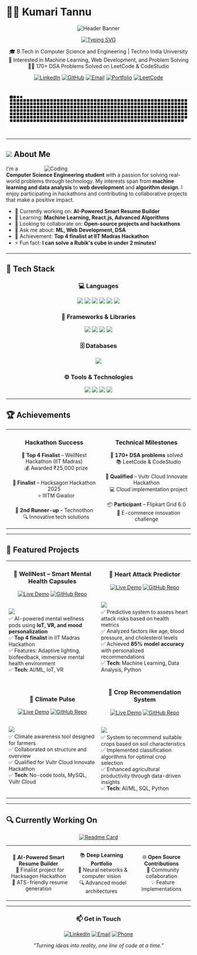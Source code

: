 # 👩‍💻 Kumari Tannu

<div align="center">
  
![Header Banner](https://capsule-render.vercel.app/api?type=waving&color=timeGradient&height=300&section=header&text=Kumari%20Tannu&fontSize=80&animation=twinkling&fontAlignY=35&desc=Software%20Engineer%20|%20ML%20Enthusiast%20|%20Problem%20Solver&descAlignY=55&descAlign=50&fontColor=ffffff)

<a href="https://git.io/typing-svg"><img src="https://readme-typing-svg.demolab.com?font=Fira+Code&pause=1000&color=F77394&width=435&lines=B.Tech+CSE+Student;Machine+Learning+Enthusiast;Full-Stack+Developer;Competitive+Programmer" alt="Typing SVG" /></a>

🎓 B.Tech in Computer Science and Engineering | Techno India University  
🌱 Interested in Machine Learning, Web Development, and Problem Solving  
👨‍💻 170+ DSA Problems Solved on LeetCode & CodeStudio

[![LinkedIn](https://img.shields.io/badge/LinkedIn-0077B5?style=for-the-badge&logo=linkedin&logoColor=white&labelColor=0077B5)](https://www.linkedin.com/in/kumari-tannu-938281295)
[![GitHub](https://img.shields.io/badge/GitHub-100000?style=for-the-badge&logo=github&logoColor=white&labelColor=100000)](https://github.com/krtannu)
[![Email](https://img.shields.io/badge/Email-D14836?style=for-the-badge&logo=gmail&logoColor=white&labelColor=D14836)](mailto:krtannu2012@gmail.com)
[![Portfolio](https://img.shields.io/badge/Portfolio-FF7139?style=for-the-badge&logo=Firefox-Browser&logoColor=white&labelColor=FF7139)](https://github.com/krtannu?tab=repositories)
[![LeetCode](https://img.shields.io/badge/LeetCode-FFA116?style=for-the-badge&logo=leetcode&logoColor=white&labelColor=FFA116)](https://leetcode.com/)


<br>
<img src="https://raw.githubusercontent.com/Platane/snk/output/github-contribution-grid-snake-dark.svg" alt="Snake animation" />

</div>

---

## <img src="https://media.giphy.com/media/VgCDAzcKvsR6OM0uWg/giphy.gif" width="50"> About Me

<img align="right" alt="Coding" width="400" src="https://user-images.githubusercontent.com/74038190/221352975-94759904-aa4c-4032-a8ab-b546efb9c478.gif">

I'm a **Computer Science Engineering student** with a passion for solving real-world problems through technology. My interests span from **machine learning and data analysis** to **web development** and **algorithm design**. I enjoy participating in hackathons and contributing to collaborative projects that make a positive impact.

- 🔭 Currently working on: **AI-Powered Smart Resume Builder**
- 🌱 Learning: **Machine Learning, React.js, Advanced Algorithms**
- 👯 Looking to collaborate on: **Open-source projects and hackathons**
- 💬 Ask me about: **ML, Web Development, DSA**
- 🎯 Achievement: **Top 4 finalist at IIT Madras Hackathon**
- ⚡ Fun fact: **I can solve a Rubik's cube in under 2 minutes!**

---

## 🧰 Tech Stack

<div align="center">
  
### 💻 Languages
  
<p>
  <img src="https://img.shields.io/badge/C-00599C?style=for-the-badge&logo=c&logoColor=white&labelColor=00599C" />
  <img src="https://img.shields.io/badge/C++-00599C?style=for-the-badge&logo=cplusplus&logoColor=white&labelColor=00599C" />
  <img src="https://img.shields.io/badge/Python-3776AB?style=for-the-badge&logo=python&logoColor=white&labelColor=3776AB" />
  <img src="https://img.shields.io/badge/JavaScript-F7DF1E?style=for-the-badge&logo=javascript&logoColor=black&labelColor=F7DF1E" />
  <img src="https://img.shields.io/badge/HTML5-E34F26?style=for-the-badge&logo=html5&logoColor=white&labelColor=E34F26" />
  <img src="https://img.shields.io/badge/CSS3-1572B6?style=for-the-badge&logo=css3&logoColor=white&labelColor=1572B6" />
</p>

### 🚀 Frameworks & Libraries
  
<p>
  <img src="https://img.shields.io/badge/React-61DAFB?style=for-the-badge&logo=react&logoColor=black&labelColor=61DAFB" />
  <img src="https://img.shields.io/badge/scikit--learn-F7931E?style=for-the-badge&logo=scikit-learn&logoColor=white&labelColor=F7931E" />
  <img src="https://img.shields.io/badge/Numpy-013243?style=for-the-badge&logo=numpy&logoColor=white&labelColor=013243" />
  <img src="https://img.shields.io/badge/Pandas-150458?style=for-the-badge&logo=pandas&logoColor=white&labelColor=150458" />
</p>

### 🗄️ Databases
  
<p>
  <img src="https://img.shields.io/badge/MySQL-4479A1?style=for-the-badge&logo=mysql&logoColor=white&labelColor=4479A1" />
</p>

### ⚙️ Tools & Technologies
  
<p>
  <img src="https://img.shields.io/badge/Git-F05032?style=for-the-badge&logo=git&logoColor=white&labelColor=F05032" />
  <img src="https://img.shields.io/badge/GitHub-181717?style=for-the-badge&logo=github&logoColor=white&labelColor=181717" />
  <img src="https://img.shields.io/badge/VS_Code-007ACC?style=for-the-badge&logo=visual-studio-code&logoColor=white&labelColor=007ACC" />
  <img src="https://img.shields.io/badge/Jupyter-F37626?style=for-the-badge&logo=jupyter&logoColor=white&labelColor=F37626" />
</p>

</div>

---

## 🏆 Achievements

<div align="center">
<table>
<tr>
<td>
<div align="center">
  
### Hackathon Success
  
🥇 **Top 4 Finalist** – WellNest Hackathon (IIT Madras)<br>
&nbsp;&nbsp;&nbsp;💰 Awarded ₹25,000 prize<br><br>
🚀 **Finalist** – Hacksagon Hackathon 2025<br>
&nbsp;&nbsp;&nbsp;⭐ IIITM Gwalior<br><br>
🥉 **2nd Runner-up** – Technothon<br>
&nbsp;&nbsp;&nbsp;🔍 Innovative tech solutions
  
</div>
</td>
<td>
<div align="center">
  
### Technical Milestones
  
🧠 **170+ DSA problems** solved<br>
&nbsp;&nbsp;&nbsp;📚 LeetCode & CodeStudio<br><br>
🧪 **Qualified** – Vultr Cloud Innovate Hackathon<br>
&nbsp;&nbsp;&nbsp;💻 Cloud implementation project<br><br>
📦 **Participant** – Flipkart Grid 6.0<br>
&nbsp;&nbsp;&nbsp;🛒 E-commerce innovation challenge
  
</div>
</td>
</tr>
</table>
</div>

---

## 💼 Featured Projects

<div align="center">
<table>
<tr>
<td width="50%">
<h3 align="center">🧠 WellNest – Smart Mental Health Capsules</h3>
<div align="center">
<a href="https://github.com/krtannu2012/WellNest-Smart-Mental-Health-Capsules" target="_blank"><img src="https://img.shields.io/static/v1?label=Demo&message=Live&color=5FB709&style=for-the-badge" alt="Live Demo"/></a>
<a href="https://github.com/krtannu2012/WellNest-Smart-Mental-Health-Capsules" target="_blank"><img src="https://img.shields.io/static/v1?label=GitHub&message=Repo&color=181717&style=for-the-badge" alt="GitHub Repo"/></a>
</div>
<br>
<p>
<img src="https://raw.githubusercontent.com/andreasbm/readme/master/assets/lines/colored.png">
<br>
✅ AI-powered mental wellness pods using <b>IoT, VR, and mood personalization</b><br>
✅ <b>Top 4 finalist</b> in IIT Madras Hackathon<br>
✅ Features: Adaptive lighting, biofeedback, immersive mental health environment<br>
✅ <b>Tech:</b> AI/ML, IoT, VR
</p>
</td>
<td width="50%">
<h3 align="center">💓 Heart Attack Predictor</h3>
<div align="center">
<a href="https://github.com/krtannu2012/Heart-Attack-Prediction" target="_blank"><img src="https://img.shields.io/static/v1?label=Demo&message=Live&color=5FB709&style=for-the-badge" alt="Live Demo"/></a>
<a href="https://github.com/krtannu2012/Heart-Attack-Prediction" target="_blank"><img src="https://img.shields.io/static/v1?label=GitHub&message=Repo&color=181717&style=for-the-badge" alt="GitHub Repo"/></a>
</div>
<br>
<p>
<img src="https://raw.githubusercontent.com/andreasbm/readme/master/assets/lines/colored.png">
<br>
✅ Predictive system to assess heart attack risks based on health metrics<br>
✅ Analyzed factors like age, blood pressure, and cholesterol levels<br>
✅ Achieved <b>85% model accuracy</b> with personalized recommendations<br>
✅ <b>Tech:</b> Machine Learning, Data Analysis, Python
</p>
</td>
</tr>

<tr>
<td width="50%">
<h3 align="center">🌾 Climate Pulse</h3>
<div align="center">
<a href="https://github.com/krtannu/ClimatePulse.git" target="_blank"><img src="https://img.shields.io/static/v1?label=Demo&message=Live&color=5FB709&style=for-the-badge" alt="Live Demo"/></a>
<a href="https://github.com/krtannu/ClimatePulse.git" target="_blank"><img src="https://img.shields.io/static/v1?label=GitHub&message=Repo&color=181717&style=for-the-badge" alt="GitHub Repo"/></a>
</div>
<br>
<p>
<img src="https://raw.githubusercontent.com/andreasbm/readme/master/assets/lines/colored.png">
<br>
✅ Climate awareness tool designed for farmers<br>
✅ Collaborated on structure and overview<br>
✅ Qualified for Vultr Cloud Innovate Hackathon<br>
✅ <b>Tech:</b> No-code tools, MySQL, Vultr Cloud
</p>
</td>
<td width="50%">
<h3 align="center">🌿 Crop Recommendation System</h3>
<div align="center">
<a href="https://us-south.ml.cloud.ibm.com/ml/v4/deployments/75d13e93-c232-4409-a49a-94a966a05ccb/predictions?version=2021-05-01" target="_blank"><img src="https://img.shields.io/static/v1?label=Demo&message=Live&color=5FB709&style=for-the-badge" alt="Live Demo"/></a>
<a href="https://github.com/krtannu" target="_blank"><img src="https://img.shields.io/static/v1?label=GitHub&message=Repo&color=181717&style=for-the-badge" alt="GitHub Repo"/></a>
</div>
<br>
<p>
<img src="https://raw.githubusercontent.com/andreasbm/readme/master/assets/lines/colored.png">
<br>
✅ System to recommend suitable crops based on soil characteristics<br>
✅ Implemented classification algorithms for optimal crop selection<br>
✅ Enhanced agricultural productivity through data-driven insights<br>
✅ <b>Tech:</b> AI/ML, SQL, Python
</p>
</td>
</tr>
</table>
</div>

---


## 🔍 Currently Working On

<div align="center">

[![Readme Card](https://github-readme-stats.vercel.app/api/pin/?username=krtannu&repo=AI-Resume-Builder&theme=radical&hide_border=true)](https://github.com/krtannu/AI-Resume-Builder)

</div>

<div align="center">
<table>
<tr>
<td>
<div align="center">
  
🤖 **AI-Powered Smart Resume Builder**<br>
&nbsp;&nbsp;📄 Finalist project for Hacksagon Hackathon<br>
&nbsp;&nbsp;🎯 ATS-friendly resume generation<br>
  
</div>
</td>
<td>
<div align="center">
  
📚 **Deep Learning Portfolio**<br>
&nbsp;&nbsp;🧠 Neural networks & computer vision<br>
&nbsp;&nbsp;🔍 Advanced model architectures<br>
  
</div>
</td>
<td>
<div align="center">
  
🌐 **Open Source Contributions**<br>
&nbsp;&nbsp;🤝 Community collaboration<br>
&nbsp;&nbsp;💡 Feature implementations<br>
  
</div>
</td>
</tr>
</table>
</div>

---

<div align="center">
  
### 📫 Get in Touch

[![LinkedIn](https://img.shields.io/badge/LinkedIn-Kumari_Tannu-blue?style=flat-square&logo=linkedin)](https://www.linkedin.com/in/kumari-tannu-938281295)
[![Email](https://img.shields.io/badge/Email-krtannu2012%40gmail.com-red?style=flat-square&logo=gmail)](mailto:krtannu2012@gmail.com)
[![Phone](https://img.shields.io/badge/Phone-91420_83847-green?style=flat-square&logo=whatsapp)](tel:9142083847)

</div>

<div align="center">
  
_"Turning ideas into reality, one line of code at a time."_

</div>
